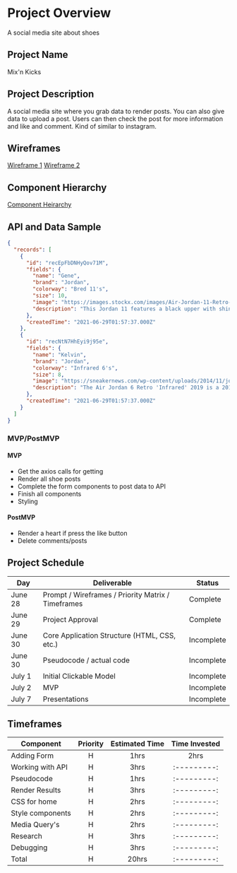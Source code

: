 <!-- CODENAME: BANANA -->

# Project Overview

A social media site about shoes

## Project Name

Mix'n Kicks

## Project Description

A social media site where you grab data to render posts. You can also give data to upload a post. Users can then check the post for more information and like and comment. Kind of similar to instagram.

## Wireframes

[Wireframe 1](https://imgur.com/QUkgpRP)
[Wireframe 2](https://imgur.com/J9YzP2V)

## Component Hierarchy

[Component Heirarchy](https://i.imgur.com/xY6LztG.png)

## API and Data Sample

```json
{
  "records": [
    {
      "id": "recEpFbDNHyQov71M",
      "fields": {
        "name": "Gene",
        "brand": "Jordan",
        "colorway": "Bred 11's",
        "size": 10,
        "image": "https://images.stockx.com/images/Air-Jordan-11-Retro-Playoffs-2019-Product.jpg?fit=fill&bg=FFFFFF&w=700&h=500&auto=format,compress&q=90&dpr=2&trim=col...",
        "description": "This Jordan 11 features a black upper with shiny patent leather overlays and red detailing."
      },
      "createdTime": "2021-06-29T01:57:37.000Z"
    },
    {
      "id": "recNtN7HhEyi9j95e",
      "fields": {
        "name": "Kelvin",
        "brand": "Jordan",
        "colorway": "Infrared 6's",
        "size": 8,
        "image": "https://sneakernews.com/wp-content/uploads/2014/11/jordan-6-infrared-history-6.jpg",
        "description": "The Air Jordan 6 Retro 'Infrared' 2019 is a 2019 re-release of the OG colorway. The shoe's black nubuck upper includes a reflective 3M layer, with per..."
      },
      "createdTime": "2021-06-29T01:57:37.000Z"
    }
  ]
}
```

### MVP/PostMVP

#### MVP

- Get the axios calls for getting
- Render all shoe posts
- Complete the form components to post data to API
- Finish all components
- Styling

#### PostMVP

- Render a heart if press the like button
- Delete comments/posts

## Project Schedule

| Day     | Deliverable                                        | Status     |
| ------- | -------------------------------------------------- | ---------- |
| June 28 | Prompt / Wireframes / Priority Matrix / Timeframes | Complete   |
| June 29 | Project Approval                                   | Complete   |
| June 30 | Core Application Structure (HTML, CSS, etc.)       | Incomplete |
| June 30 | Pseudocode / actual code                           | Incomplete |
| July 1  | Initial Clickable Model                            | Incomplete |
| July 2  | MVP                                                | Incomplete |
| July 7  | Presentations                                      | Incomplete |

## Timeframes

| Component        | Priority | Estimated Time | Time Invested |
| ---------------- | :------: | :------------: | :-----------: |
| Adding Form      |    H     |      1hrs      |     2hrs      |
| Working with API |    H     |      3hrs      |  :---------:  |
| Pseudocode       |    H     |      1hrs      |  :---------:  |
| Render Results   |    H     |      3hrs      |  :---------:  |
| CSS for home     |    H     |      2hrs      |  :---------:  |
| Style components |    H     |      2hrs      |  :---------:  |
| Media Query's    |    H     |      2hrs      |  :---------:  |
| Research         |    H     |      3hrs      |  :---------:  |
| Debugging        |    H     |      3hrs      |  :---------:  |
| Total            |    H     |     20hrs      |  :---------:  |
